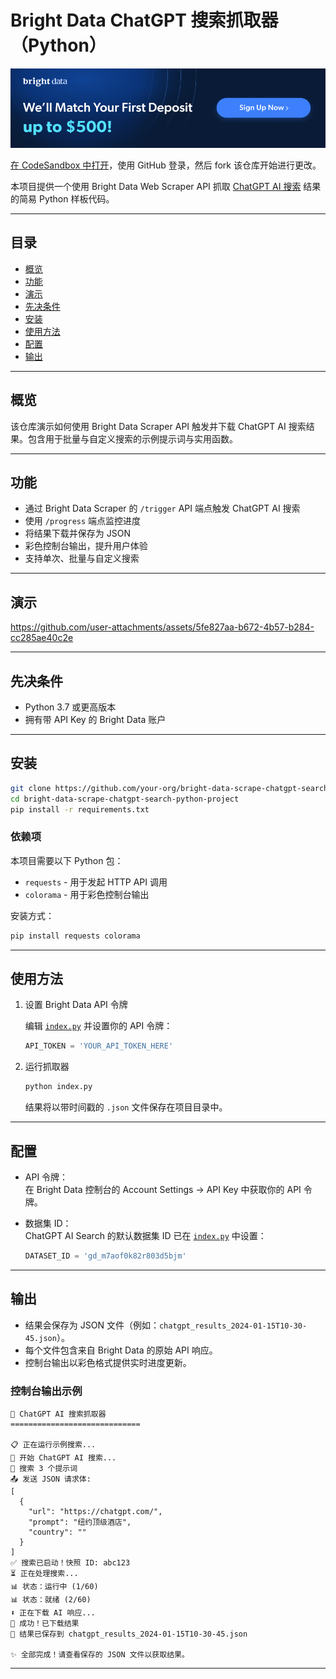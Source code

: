 # Bright Data ChatGPT 搜索抓取器（Python）

[![Bright Data 推广](https://github.com/luminati-io/LinkedIn-Scraper/raw/main/Proxies%20and%20scrapers%20GitHub%20bonus%20banner.png)](https://www.bright.cn/)

<a href="https://githubbox.com/brightdata/bright-data-scrape-chatgpt-search-python-project?file=index.py" target="_blank">在 CodeSandbox 中打开</a>，使用 GitHub 登录，然后 fork 该仓库开始进行更改。

本项目提供一个使用 Bright Data Web Scraper API 抓取 [ChatGPT AI 搜索](https://www.bright.cn/products/web-scraper/chatgpt) 结果的简易 Python 样板代码。

---

## 目录
- [概览](#概览)
- [功能](#功能)
- [演示](#演示)
- [先决条件](#先决条件)
- [安装](#安装)
- [使用方法](#使用方法)
- [配置](#配置)
- [输出](#输出)

---

## 概览

该仓库演示如何使用 Bright Data Scraper API 触发并下载 ChatGPT AI 搜索结果。包含用于批量与自定义搜索的示例提示词与实用函数。

---

## 功能

- 通过 Bright Data Scraper 的 `/trigger` API 端点触发 ChatGPT AI 搜索
- 使用 `/progress` 端点监控进度
- 将结果下载并保存为 JSON
- 彩色控制台输出，提升用户体验
- 支持单次、批量与自定义搜索

---

## 演示

https://github.com/user-attachments/assets/5fe827aa-b672-4b57-b284-cc285ae40c2e

---

## 先决条件

- Python 3.7 或更高版本
- 拥有带 API Key 的 Bright Data 账户

---

## 安装

```bash
git clone https://github.com/your-org/bright-data-scrape-chatgpt-search-python-project.git
cd bright-data-scrape-chatgpt-search-python-project
pip install -r requirements.txt
```

### 依赖项

本项目需要以下 Python 包：
- `requests` - 用于发起 HTTP API 调用
- `colorama` - 用于彩色控制台输出

安装方式：
```bash
pip install requests colorama
```

---

## 使用方法

1. 设置 Bright Data API 令牌
   
   编辑 [`index.py`](index.py) 并设置你的 API 令牌：
   ```python
   API_TOKEN = 'YOUR_API_TOKEN_HERE'
   ```

2. 运行抓取器
   ```bash
   python index.py
   ```
   
   结果将以带时间戳的 `.json` 文件保存在项目目录中。

---

## 配置

- API 令牌：  
  在 Bright Data 控制台的 Account Settings → API Key 中获取你的 API 令牌。

- 数据集 ID：  
  ChatGPT AI Search 的默认数据集 ID 已在 [`index.py`](index.py) 中设置：
  ```python
  DATASET_ID = 'gd_m7aof0k82r803d5bjm'
  ```

---

## 输出

- 结果会保存为 JSON 文件（例如：`chatgpt_results_2024-01-15T10-30-45.json`）。
- 每个文件包含来自 Bright Data 的原始 API 响应。
- 控制台输出以彩色格式提供实时进度更新。

### 控制台输出示例

```
🌟 ChatGPT AI 搜索抓取器
=============================

📋 正在运行示例搜索...
🤖 开始 ChatGPT AI 搜索...
📝 搜索 3 个提示词
📤 发送 JSON 请求体:
[
  {
    "url": "https://chatgpt.com/",
    "prompt": "纽约顶级酒店",
    "country": ""
  }
]
✅ 搜索已启动！快照 ID: abc123
⏳ 正在处理搜索...
📊 状态：运行中 (1/60)
📊 状态：就绪 (2/60)
⬇️ 正在下载 AI 响应...
🎉 成功！已下载结果
💾 结果已保存到 chatgpt_results_2024-01-15T10-30-45.json

✨ 全部完成！请查看保存的 JSON 文件以获取结果。
```

---
